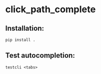 # click_path_complete

## Installation:
```
pip install .
```

## Test autocompletion:
```
testcli <tabs>
```
